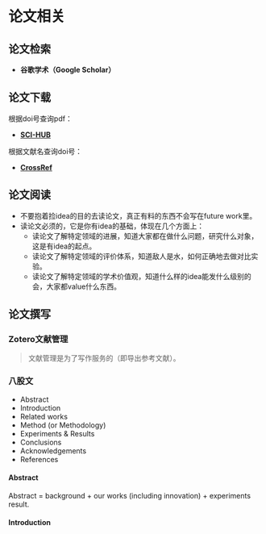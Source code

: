 # 论文相关


## 论文检索

- **谷歌学术（Google Scholar）**



## 论文下载

根据doi号查询pdf：
- **[SCI-HUB](https://tool.yovisun.com/scihub/)**

根据文献名查询doi号：
- **[CrossRef](https://www.crossref.org/)**


##  论文阅读

- 不要抱着捡idea的目的去读论文，真正有料的东西不会写在future work里。
- 读论文必须的，它是你有idea的基础，体现在几个方面上：
  - 读论文了解特定领域的进展，知道大家都在做什么问题，研究什么对象，这是有idea的起点。
  - 读论文了解特定领域的评价体系，知道敌人是水，如何正确地去做对比实验。
  - 读论文了解特定领域的学术价值观，知道什么样的idea能发什么级别的会，大家都value什么东西。



## 论文撰写

### Zotero文献管理

> 文献管理是为了写作服务的（即导出参考文献）。


### 八股文

- Abstract
- Introduction
- Related works
- Method (or Methodology)
- Experiments & Results 
- Conclusions
- Acknowledgements
- References

#### Abstract

Abstract = background + our works (including innovation) + experiments result.


#### Introduction















